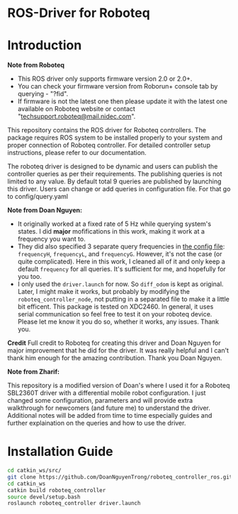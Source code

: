 # ROS-Driver for Roboteq

# Introduction

**Note from Roboteq**
- This ROS driver only supports firmware version 2.0 or 2.0+. 
- You can check your firmware version from Roborun+ console tab by querying - "?fid". 
- If firmware is not the latest one then please update it with the latest one available on Roboteq website 
  or contact "techsupport.roboteq@mail.nidec.com".

This repository contains the ROS driver for Roboteq controllers. The package requires ROS system to be installed properly to your system  and proper connection of Roboteq controller. For detailed controller setup instructions, please refer to our documentation.

The roboteq driver is designed to be dynamic and users can publish the controller queries as per their requirements. The publishing queries is not limited to any value. By default total 9 queries are published by launching this driver. Users can change or add queries in configuration file. For that go to config/query.yaml

**Note from Doan Nguyen:**
- It originally worked at a fixed rate of 5 Hz while querying system's states. I did **major** mofifications in this work, making it work at a frequency you want to.
- They did also specified 3 separate query frequencies in [the config file](config/query.yaml): `frequencyH`, `frequencyL`, and `frequencyG`. However, it's not the case (or quite complicated). Here in this work, I cleaned all of it and only keep a default `frequency` for all queries. It's sufficient for me, and hopefully for you too.
- I only used the `driver.launch` for now. So `diff_odom` is kept as original. Later, I might make it works, but probably by modifying the `roboteq_controller_node`, not putting in a separated file to make it a little bit efficent. This package is tested on XDC2460. In general, it uses serial communication so feel free to test it on your roboteq device. Please let me know it you do so, whether it works, any issues. Thank you.

**Credit**
Full credit to Roboteq for creating this driver and Doan Nguyen for major improvement that he did for the driver. It was really helpful and I can't thank him enough for the amazing contribution. Thank you Doan Nguyen.

**Note from Zharif:**

This repository is a modified version of Doan's where I used it for a Roboteq SBL2360T driver with a differential mobile robot configuration. I just changed some configuration, parameters and will provide extra walkthrough for newcomers (and future me) to understand the driver. Additional notes will be added from time to time especially guides and further explaination on the queries and how to use the driver. 

# Installation Guide
```bash
cd catkin_ws/src/
git clone https://github.com/DoanNguyenTrong/roboteq_controller_ros.git
cd catkin_ws
catkin build roboteq_controller
source devel/setup.bash
roslaunch roboteq_controller driver.launch
```
